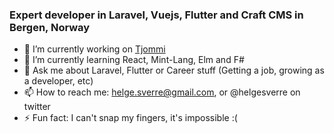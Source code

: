 ### Expert developer in Laravel, Vuejs, Flutter and Craft CMS in Bergen, Norway


- 🔭 I’m currently working on [Tjommi](https://tjommi.app) 
- 🌱 I’m currently learning React, Mint-Lang, Elm and F#
- 💬 Ask me about Laravel, Flutter or Career stuff (Getting a job, growing as a developer, etc)
- 📫 How to reach me: helge.sverre@gmail.com, or @helgesverre on twitter
- ⚡ Fun fact: I can't snap my fingers, it's impossible :(
